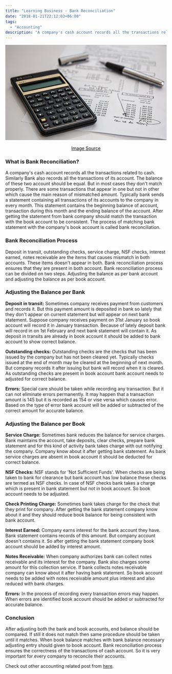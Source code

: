 ```yaml
---
title: "Learning Business - Bank Reconciliation"
date: "2018-01-21T22:12:03+06:00"
tags:
  - "Accounting"
description: "A company's cash account records all the transactions related to cash. Similarly Bank also records all the transactions of its account. The balance of these two account should be equal. But in most cases they don't match properly."
---
```


![Bank Reconciliation](bank-reconciliation.jpg "Bank Reconciliation")
[<center><span style="color:black">Image Source</span></center>](https://pixabay.com/photos/calculator-calculation-insurance-385506/)

### What is Bank Reconciliation?
A company's cash account records all the transactions related to cash. Similarly Bank also records all the transactions of its account. The balance of these two account should be equal. But in most cases they don't match properly. There are some transactions that appear in one but not in other which cause the main reason of mismatched amount. Typically bank sends a statement containing all transactions of its accounts to the company in every month. This statement contains the beginning balance of account, transaction during this month and the ending balance of the account. After getting the statement from bank company should match the transaction with the book account to be consistent. The process of matching bank statement with the company's book account is called bank reconciliation.

### Bank Reconciliation Process
Deposit in transit, outstanding checks, service charge, NSF checks, interest earned, notes receivable are the items that causes mismatch in both accounts. These items doesn't appear in both. Bank reconciliation process ensures that they are present in both account. Bank reconciliation process can be divided on two steps. Adjusting the balance as per bank account and adjusting the balance as per book account.

### Adjusting the Balance per Bank
**Deposit in transit:** Sometimes company receives payment from customers and records it. But this payment amount is deposited in bank so lately that they don't appear on current statement but will appear on next bank statement. Suppose company receives payment on 31st January so book account will record it in January transaction. Because of lately deposit bank will record in on 1st February and next bank statement will contain it. As deposit in transits are already in book account it should be added to bank account to show correct balance.

**Outstanding checks:** Outstanding checks are the checks that has been issued by the company but has not been cleared yet. Typically checks issued at the end of month may be cleared at the beginning of next month. But company records it after issuing but bank will record when it is cleared. As outstanding checks are present in book account bank account needs to adjusted for correct balance.

**Errors:** Special care should be taken while recording any transaction. But it can not eliminate errors permanently.  It may happen that a transaction amount is 145 but it is recorded as 154 or vise versa which causes error. Based on the type of error bank account will be added or subtracted of the correct amount for accurate balance.

### Adjusting the Balance per Book
**Service Charge:** Sometimes bank reduces the balance for service charges. Bank maintains the account, take deposits, clear checks, prepare bank statement and for this kind of activity bank takes charge with out notifying the company. Company know about it after getting bank statement. As bank service charges are absent in book account it should be deducted for correct balance.

**NSF Checks:** NSF stands for 'Not Sufficient Funds'. When checks are being taken to bank for clearance but bank account has low balance these checks are termed as NSF checks. In case of NSF checks bank takes a charge which is present in bank statement but not in book account. So book account needs to be adjusted.

**Check Printing Charge:** Sometimes bank takes charge for the check that they print for company. After getting the bank statement company know about it and they should reduce book balance for being consistent with bank account.

**Interest Earned:** Company earns interest for the bank account they have. Bank statement contains records of this amount. But company account doesn't contains it. So after getting the bank statement company book account should be added by interest amount.

**Notes Receivable:**  When company authorizes bank can collect notes receivable and its interest for the company. Bank also charges some amount for this collection service. If bank collects notes receivable company can know about it after having bank statement. So book account needs to be added with notes receivable amount plus interest and also reduced with bank charges.

**Errors:** In the process of recording every transaction errors may happen. When errors are identified book account should be added or subtracted for accurate balance.

### Conclusion
After adjusting both the bank and book accounts, end balance should be compared. If still it does not match then same procedure should be taken until it matches. When book balance matches with bank balance necessary adjusting entry should given to book account. Bank reconciliation process ensures the correctness of the transactions of cash account. So it is very important for every company to reconcile their accounts.

Check out other accounting related post from
[here](https://www.nahidsaikat.com/tags/accounting/ "Accounting Post").
